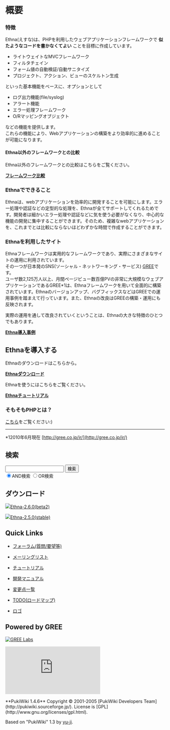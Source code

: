 # 概要
### 特徴 [](ethna-about.html#q059c439 "q059c439")

Ethna(えすな)は、PHPを利用したウェブアプリケーションフレームワークで **似たようなコードを書かなくてよい** ことを目標に作成しています。

- ライトウェイトなMVCフレームワーク
- フィルタチェイン
- フォーム値の自動検証/自動サニタイズ
- プロジェクト、アクション、ビューのスケルトン生成

といった基本機能をベースに、オプションとして

- ログ出力機能(file/syslog)
- アラート機能
- エラー処理フレームワーク
- O/Rマッピングオブジェクト

などの機能を提供します。  
これらの機能により、Webアプリケーションの構築をより効率的に進めることが可能になります。

#### Ethna以外のフレームワークとの比較 [](ethna-about.html#x344985a "x344985a")

Ethna以外のフレームワークとの比較はこちらをご覧ください。

**[フレームワーク比較](ethna-about-framework_comparison.html "ethna-about-framework\_comparison (1240d)")**

### Ethnaでできること [](ethna-about.html#p9867efd "p9867efd")

Ethnaは、webアプリケーションを効率的に開発することを可能にします。エラー処理や認証などの定型的な処理を、Ethnaが全てサポートしてくれるためです。開発者は細かいエラー処理や認証などに気を使う必要がなくなり、中心的な機能の開発に集中することができます。そのため、複雑なwebアプリケーションを、これまでとは比較にならないほどわずかな時間で作成することができます。

### Ethnaを利用したサイト [](ethna-about.html#ybc888d7 "ybc888d7")

Ethnaフレームワークは実用的なフレームワークであり、実際にさまざまなサイトの運用に利用されています。  
その一つが日本発のSNS(ソーシャル・ネットワーキング・サービス) [GREE](http://www.gree.jp)です。  
ユーザ数2,125万人以上、月間ページビュー数百億PVの非常に大規模なウェブアプリケーションであるGREE\*1は、Ethnaフレームワークを用いて全面的に構築されています。Ethnaのバージョンアップ、バグフィックスなどはGREEでの運用事例を踏まえて行っています。また、Ethnaの改良はGREEの構築・運用にも反映されます。

実際の運用を通して改良されていくということは、Ethnaの大きな特徴のひとつでもあります。

**[Ethna導入事例](ethna-about-cases.html "ethna-about-cases (194d)")**

## Ethnaを導入する [](ethna-about.html#r6fcda84 "r6fcda84")

Ethnaのダウンロードはこちらから。

**[Ethnaダウンロード](ethna-download.html "ethna-download (25d)")**

Ethnaを使うにはこちらをご覧ください。

**[Ethnaチュートリアル](ethna-document-tutorial.html "ethna-document-tutorial (545d)")**

### そもそもPHPとは？ [](ethna-about.html#t3a9e52d "t3a9e52d")

[こちら](ethna-about-php.html "ethna-about-php (1240d)")をご覧ください:)

<!-- ??END id:body -->
<!-- ??BEGIN id:summary --><!-- ??BEGIN id:note -->

* * *
\*12010年6月現在 [http://gree.co.jp/ir/](http://gree.co.jp/ir/)  

<!-- ??END id:note -->
<!-- ??BEGIN id:trackback -->
<!-- ?? END id:trackback --><!-- ?? END id:attach -->
<!-- ?? END id:summary -->
<!-- ??END id:content -->
<!-- ?? END id:wrap_content --><!-- ??sidebar?? ========================================================== -->
<!-- ??BEGIN id:wrap_sidebar -->

<!-- ??BEGIN id:search_form -->

## 検索

<form action="http://ethna.jp/index.php?cmd=search" method="post">
            <input type="hidden" name="encode_hint" value="??">
            <input type="text" name="word" value="" size="20">
            <input type="submit" value="検索"><br>
            <input type="radio" name="type" value="AND" checked id="and_search"><label for="and_search">AND検索</label>
            <input type="radio" name="type" value="OR" id="or_search"><label for="or_search">OR検索</label>
    </form>

<!-- END id:search_form -->
<!-- ??BEGIN id:download_link -->

## ダウンロード

[![](image/minilogo.gif)Ethna-2.6.0(beta2)](ethna-download.html)

[![](image/minilogo.gif)Ethna-2.5.0(stable)](ethna-download.html)

<!-- END id:download_link -->
<!-- ??BEGIN id:download_link -->

## Quick Links

- [フォーラム(質問/要望等)](ethna-community-forum.html)
- [メーリングリスト](http://ml.ethna.jp/mailman/listinfo/users)

- [チュートリアル](ethna-document-tutorial.html)
- [開発マニュアル](ethna-document-dev_guide.html)
- [変更点一覧](ethna-document-changes.html)

- [TODO(ロードマップ)](TODO.html)
- [ロゴ](ethna-logo.html)

<!-- END id:download_link -->
<!-- ??BEGIN id:search_form -->

## Powered by GREE

 [![GREE Labs](http://labs.gree.jp/image/greelabs_logo.gif)](http://labs.gree.jp/)

<!-- END id:search_form -->
 [![SourceForge.jp](http://sourceforge.jp/sflogo.php?group_id=1343)](http://sourceforge.jp/)

<!-- ??END id:sidebar -->
<!-- ??END id:wrap_sidebar -->
<!-- ??END id:main --><!-- ?? Footer ?? ========================================================== -->
<!-- ??BEGIN id:footer -->
<!-- ??BEGIN id:copyright --> **PukiWiki 1.4.6** Copyright © 2001-2005 [PukiWiki Developers Team](http://pukiwiki.sourceforge.jp/). License is [GPL](http://www.gnu.org/licenses/gpl.html).  
 Based on "PukiWiki" 1.3 by [yu-ji](http://factage.com/yu-ji/).
<!-- ??END id:copyright -->
<!-- ??END id:footer --><!-- ?? END ?? ============================================================= -->
<!-- ??END id:wrapper -->
